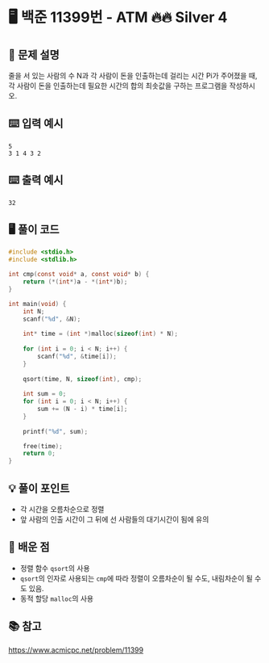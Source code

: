 # 🖥️ 백준 11399번 - ATM 🔥🔥 Silver 4

## 📌 문제 설명
줄을 서 있는 사람의 수 N과 각 사람이 돈을 인출하는데 걸리는 시간 Pi가 주어졌을 때, 각 사람이 돈을 인출하는데 필요한 시간의 합의 최솟값을 구하는 프로그램을 작성하시오.

## ⌨️ 입력 예시
```plaintext
5
3 1 4 3 2
```

## ⌨️ 출력 예시
```plaintext
32
```

## 🖥️ 풀이 코드
```c
#include <stdio.h>
#include <stdlib.h>

int cmp(const void* a, const void* b) {
    return (*(int*)a - *(int*)b);
}

int main(void) {
    int N;
    scanf("%d", &N);
    
    int* time = (int *)malloc(sizeof(int) * N);
    
    for (int i = 0; i < N; i++) {
        scanf("%d", &time[i]);
    }
    
    qsort(time, N, sizeof(int), cmp);
    
    int sum = 0;
    for (int i = 0; i < N; i++) {
        sum += (N - i) * time[i];
    }
    
    printf("%d", sum);

    free(time);
    return 0;
}
```

## 💡 풀이 포인트
- 각 시간을 오름차순으로 정렬
- 앞 사람의 인출 시간이 그 뒤에 선 사람들의 대기시간이 됨에 유의

## 📝 배운 점
- 정렬 함수 `qsort`의 사용
- `qsort`의 인자로 사용되는 `cmp`에 따라 정렬이 오름차순이 될 수도, 내림차순이 될 수도 있음.
- 동적 할당 `malloc`의 사용

## 📚 참고
https://www.acmicpc.net/problem/11399
